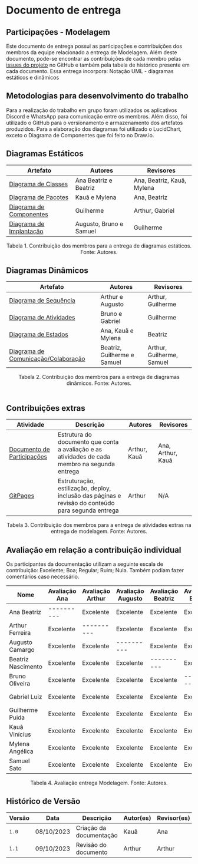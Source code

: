 # Documento de entrega

## Participações - Modelagem

Este documento de entrega possui as participações e contribuições dos membros da equipe relacionado a entrega de Modelagem. Além deste documento, pode-se encontrar as contribuições de cada membro pelas [issues do projeto](https://github.com/UnBArqDsw2023-2/2023.2_G1_ProjetoAmazon/issues) no GitHub e também pela tabela de histórico presente em cada documento.
Essa entrega incorpora: Notação UML - diagramas estáticos e dinâmicos

## Metodologias para desenvolvimento do trabalho

Para a realização do trabalho em grupo foram utilizados os aplicativos Discord e WhatsApp para comunicação entre os membros. Além disso, foi utilizado o GitHub para o versionamento e armazenamento dos artefatos produzidos. Para a elaboração dos diagramas foi utilizado o LucidChart, exceto o Diagrama de Componentes que foi feito no Draw.io.

## Diagramas Estáticos

| Artefato                                                                    | Autores                 | Revisores                   |
| --------------------------------------------------------------------------- | ----------------------- | --------------------------- |
| [Diagrama de Classes](./DiagramaDeClasses/DiagramaDeClasses.md)             | Ana Beatriz e Beatriz   | Ana,  Beatriz, Kauã, Mylena |
| [Diagrama de Pacotes](./DiagramaDePacotes/DiagramaDePacotes.md)             | Kauã e Mylena           | Ana, Beatriz                |
| [Diagrama de Componentes](./DiagramaDeComponentes/DiagramaDeComponentes.md) | Guilherme               | Arthur, Gabriel             |
| [Diagrama de Implantação](./DiagramaDeImplantacao/DiagramaDeImplantacao.md) | Augusto, Bruno e Samuel | Guilherme                   |

<div style="text-align: center"> Tabela 1. Contribuição dos membros para a entrega de diagramas estáticos. Fonte: Autores.</div>

## Diagramas Dinâmicos


| Artefato                                                                                                       | Autores                     | Revisores                 |
| -------------------------------------------------------------------------------------------------------------- | --------------------------- | ------------------------- |
| [Diagrama de Sequência](./DiagramaDeSequencia/DiagramaDeSequencia.md)                                          | Arthur e Augusto            | Arthur, Guilherme         |
| [Diagrama de Atividades](./DiagramaDeAtividade/DiagramaDeAtividade.md)                                         | Bruno e Gabriel             | Guilherme                 |
| [Diagrama de Estados](./DiagramaDeEstados/DiagramaDeEstados.md)                                                | Ana, Kauã e Mylena          | Beatriz                   |
| [Diagrama de Comunicação/Colaboração](./DiagramaDeComunicacaoColaboracao/DiagramaDeComunicacaoColaboracao.mds) | Beatriz, Guilherme e Samuel | Arthur, Guilherme, Samuel |

<div style="text-align: center"> Tabela 2. Contribuição dos membros para a entrega de diagramas dinâmicos. Fonte: Autores.</div>

<br>

## Contribuições extras

| Atividade                                                                | Descrição                                                                                          | Autores      | Revisores         |
| ------------------------------------------------------------------------ | -------------------------------------------------------------------------------------------------- | ------------ | ----------------- |
| [Documento de Participações](./Participacoes.md)                         | Estrutura do documento que conta a avaliação e as atividades de cada membro na segunda entrega     | Arthur, Kauã | Ana, Arthur, Kauã |
| [GitPages](https://unbarqdsw2023-2.github.io/2023.2_G1_ProjetoAmazon/#/) | Estruturação, estilização, deploy, inclusão das páginas e revisão do conteúdo para segunda entrega | Arthur       | N/A               |


<div style="text-align: center"> Tabela 3. Contribuição dos membros para a entrega de atividades extras na entrega de modelagem. Fonte: Autores.</div>

## Avaliação em relação a contribuição individual

Os participantes da documentação utilizam a seguinte escala de contribuição: Excelente; Boa; Regular; Ruim; Nula.
Também podiam fazer comentários caso necessário.

| Nome               | Avaliação Ana | Avaliação Arthur | Avaliação Augusto | Avaliação Beatriz | Avaliação Bruno | Avaliação Gabriel | Avaliação Guilherme | Avaliação Kauã | Avaliação Mylena | Avaliação Samuel |
| ------------------ | ------------- | ---------------- | ----------------- | ----------------- | --------------- | ----------------- | ------------------- | -------------- | ---------------- | ---------------- |
| Ana Beatriz        | ----------    | Excelente        | Excelente         | Excelente         | Excelente       | Excelente         | Excelente           | Excelente      | Excelente        | Excelente        |
| Arthur Ferreira    | Excelente     | ----------       | Excelente         | Excelente         | Excelente       | Excelente         | Excelente           | Excelente      | Excelente        | Excelente        |
| Augusto Camargo    | Excelente     | Excelente        | ----------        | Excelente         | Excelente       | Excelente         | Excelente           | Excelente      | Excelente        | Excelente        |
| Beatriz Nascimento | Excelente     | Excelente        | Excelente         | ----------        | Excelente       | Excelente         | Excelente           | Excelente      | Excelente        | Excelente        |
| Bruno Oliveira     | Excelente     | Excelente        | Excelente         | Excelente         | ----------      | Excelente         | Excelente           | Excelente      | Excelente        | Excelente        |
| Gabriel Luiz       | Excelente     | Excelente        | Excelente         | Excelente         | Excelente       | ----------        | Excelente           | Excelente      | Excelente        | Excelente        |
| Guilherme Puida    | Excelente     | Excelente        | Excelente         | Excelente         | Excelente       | Excelente         | ----------          | Excelente      | Excelente        | Excelente        |
| Kauã Vinícius      | Excelente     | Excelente        | Excelente         | Excelente         | Excelente       | Excelente         | Excelente           | ----------     | Excelente        | Excelente        |
| Mylena Angélica    | Excelente     | Excelente        | Excelente         | Excelente         | Excelente       | Excelente         | Excelente           | Excelente      | ----------       | Excelente        |
| Samuel Sato        | Excelente     | Excelente        | Excelente         | Excelente         | Excelente       | Excelente         | Excelente           | Excelente      | Excelente        | ----------       |

<div style="text-align: center"> Tabela 4. Avaliação entrega Modelagem. Fonte: Autores.</div>

## Histórico de Versão

| Versão | Data       | Descrição               | Autor(es) | Revisor(es) |
| ------ | ---------- | ----------------------- | --------- | ----------- |
| `1.0`  | 08/10/2023 | Criação da documentação | Kauã      | Ana         |
| `1.1`  | 09/10/2023 | Revisão do documento    | Arthur    | Arthur      |
